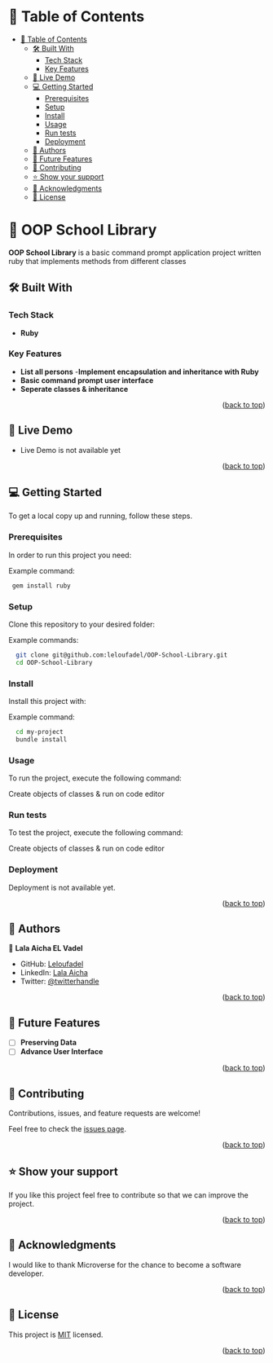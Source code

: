 # 📗 Table of Contents

- [📗 Table of Contents](#-table-of-contents)
  - [🛠 Built With ](#-built-with-)
    - [Tech Stack ](#tech-stack-)
    - [Key Features ](#key-features-)
  - [🚀 Live Demo ](#-live-demo-)
  - [💻 Getting Started ](#-getting-started-)
    - [Prerequisites](#prerequisites)
    - [Setup](#setup)
    - [Install](#install)
    - [Usage](#usage)
    - [Run tests](#run-tests)
    - [Deployment](#deployment)
  - [👥 Authors ](#-authors-)
  - [🔭 Future Features ](#-future-features-)
  - [🤝 Contributing ](#-contributing-)
  - [⭐️ Show your support ](#️-show-your-support-)
  - [🙏 Acknowledgments ](#-acknowledgments-)
  - [📝 License ](#-license-)

# 📖 OOP School Library<a name="about-project"></a>

**OOP School Library** is a basic command prompt application project written ruby that implements methods from different classes

## 🛠 Built With <a name="built-with"></a>

### Tech Stack <a name="tech-stack"></a>

- **Ruby**

### Key Features <a name="key-features"></a>

- **List all persons**
-**Implement encapsulation and inheritance with Ruby**
- **Basic command prompt user interface**
- **Seperate classes & inheritance**

<p align="right">(<a href="#readme-top">back to top</a>)</p>

## 🚀 Live Demo <a name="live-demo"></a>

- Live Demo is not available yet

<p align="right">(<a href="#readme-top">back to top</a>)</p>

## 💻 Getting Started <a name="getting-started"></a>

To get a local copy up and running, follow these steps.

### Prerequisites

In order to run this project you need:

Example command:

```sh
 gem install ruby
```

### Setup

Clone this repository to your desired folder:

Example commands:

```sh
  git clone git@github.com:leloufadel/OOP-School-Library.git
  cd OOP-School-Library
```

### Install

Install this project with:

Example command:

```sh
  cd my-project
  bundle install
```

### Usage

To run the project, execute the following command:

Create objects of classes & run on code editor

### Run tests

To test the project, execute the following command:

Create objects of classes & run on code editor

### Deployment

Deployment is not available yet.

<p align="right">(<a href="#readme-top">back to top</a>)</p>


## 👥 Authors <a name="authors"></a>

👤 **Lala Aicha EL Vadel**

- GitHub: [Leloufadel](https://github.com/leloufadel)
- LinkedIn: [Lala Aicha ](https://www.linkedin.com/in/lalaaicha-elvadel/)
- Twitter: [@twitterhandle](https://twitter.com/leloufadel)


<p align="right">(<a href="#readme-top">back to top</a>)</p>

## 🔭 Future Features <a name="future-features"></a>

- [ ] **Preserving Data**
- [ ] **Advance User Interface**

<p align="right">(<a href="#readme-top">back to top</a>)</p>

## 🤝 Contributing <a name="contributing"></a>

Contributions, issues, and feature requests are welcome!

Feel free to check the [issues page](https://github.com/leloufadel/OOP-School-Library/issues).

<p align="right">(<a href="#readme-top">back to top</a>)</p>

## ⭐️ Show your support <a name="support"></a>

If you like this project feel free to contribute so that we can improve the project.

<p align="right">(<a href="#readme-top">back to top</a>)</p>

## 🙏 Acknowledgments <a name="acknowledgements"></a>

I would like to thank Microverse for the chance to become a software developer.

<p align="right">(<a href="#readme-top">back to top</a>)</p>

## 📝 License <a name="license"></a>

This project is [MIT](./LICENSE) licensed.

<p align="right">(<a href="#readme-top">back to top</a>)</p>